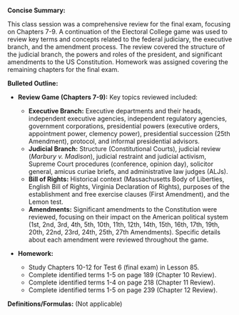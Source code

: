 **Concise Summary:**

This class session was a comprehensive review for the final exam, focusing on Chapters 7-9.  A continuation of the Electoral College game was used to review key terms and concepts related to the federal judiciary, the executive branch, and the amendment process.  The review covered the structure of the judicial branch, the powers and roles of the president, and significant amendments to the US Constitution.  Homework was assigned covering the remaining chapters for the final exam.


**Bulleted Outline:**

* **Review Game (Chapters 7-9):**  Key topics reviewed included:
    * **Executive Branch:**  Executive departments and their heads, independent executive agencies, independent regulatory agencies, government corporations, presidential powers (executive orders, appointment power, clemency power), presidential succession (25th Amendment), protocol, and informal presidential advisors.
    * **Judicial Branch:**  Structure (Constitutional Courts), judicial review (*Marbury v. Madison*), judicial restraint and judicial activism, Supreme Court procedures (conference, opinion day), solicitor general, amicus curiae briefs, and administrative law judges (ALJs).
    * **Bill of Rights:** Historical context (Massachusetts Body of Liberties, English Bill of Rights, Virginia Declaration of Rights), purposes of the establishment and free exercise clauses (First Amendment), and the Lemon test.
    * **Amendments:**  Significant amendments to the Constitution were reviewed, focusing on their impact on the American political system (1st, 2nd, 3rd, 4th, 5th, 10th, 11th, 12th, 14th, 15th, 16th, 17th, 19th, 20th, 22nd, 23rd, 24th, 25th, 27th Amendments).  Specific details about each amendment were reviewed throughout the game.

* **Homework:**
    * Study Chapters 10-12 for Test 6 (final exam) in Lesson 85.
    * Complete identified terms 1-5 on page 189 (Chapter 10 Review).
    * Complete identified terms 1-4 on page 218 (Chapter 11 Review).
    * Complete identified terms 1-5 on page 239 (Chapter 12 Review).


**Definitions/Formulas:** (Not applicable)

